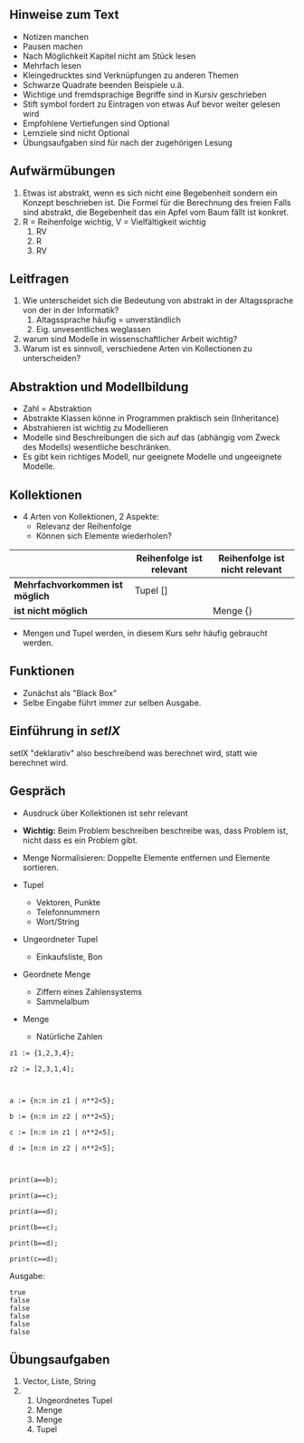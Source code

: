 ## Hinweise zum Text

* Notizen manchen
* Pausen machen
* Nach Möglichkeit Kapitel nicht am Stück lesen
* Mehrfach lesen
* Kleingedrucktes sind Verknüpfungen zu anderen Themen
* Schwarze Quadrate beenden Beispiele u.ä.
* Wichtige und fremdsprachige Begriffe sind in Kursiv geschrieben
* Stift symbol fordert zu Eintragen von etwas Auf bevor weiter gelesen wird
* Empfohlene Vertiefungen sind Optional
* Lernziele sind nicht Optional
* Übungsaufgaben sind für nach der zugehörigen Lesung

## Aufwärmübungen

1. Etwas ist abstrakt, wenn es sich nicht eine Begebenheit sondern ein Konzept beschrieben ist.
   Die Formel für die Berechnung des freien Falls sind abstrakt, die Begebenheit das ein Apfel vom Baum fällt ist konkret.
2. R = Reihenfolge wichtig, V = Vielfältigkeit wichtig
    1. RV
    2. R
    3. RV

## Leitfragen

1. Wie unterscheidet sich die Bedeutung von abstrakt in der Altagssprache von der in der Informatik?
    1. Altagssprache häufig = unverständlich
    2. Eig. unvesentliches weglassen
2. warum sind Modelle in wissenschaftlicher Arbeit wichtig?
3. Warum ist es sinnvoll, verschiedene Arten vin Kollectionen zu unterscheiden?

## Abstraktion und Modellbildung

* Zahl = Abstraktion
* Abstrakte Klassen könne in Programmen praktisch sein (Inheritance)
* Abstrahieren ist wichtig zu Modellieren
* Modelle sind Beschreibungen die sich auf das (abhängig vom Zweck des Modells) wesentliche beschränken. 
* Es gibt kein richtiges Modell, nur geeignete Modelle und ungeeignete Modelle.

## Kollektionen

* 4 Arten von Kollektionen, 2 Aspekte:
    * Relevanz der Reihenfolge
    * Können sich Elemente wiederholen?

|                                   | Reihenfolge ist relevant | Reihenfolge ist nicht relevant |
| --------------------------------- | ------------------------ | ------------------------------ |
| **Mehrfachvorkommen ist möglich** | Tupel \[\]               |                                |
| **ist nicht möglich**             |                          | Menge {}                       |
* Mengen und Tupel werden, in diesem Kurs sehr häufig gebraucht werden.

## Funktionen

* Zunächst als "Black Box"
* Selbe Eingabe führt immer zur selben Ausgabe.

## Einführung in *setlX*

setlX "deklarativ" also beschreibend was berechnet wird, statt wie berechnet wird.

## Gespräch

* Ausdruck über Kollektionen ist sehr relevant
* **Wichtig:** Beim Problem beschreiben beschreibe was, dass Problem ist, nicht dass es ein Problem gibt.
* Menge Normalisieren: Doppelte Elemente entfernen und Elemente sortieren.

* Tupel
    * Vektoren, Punkte
    * Telefonnummern
    * Wort/String
* Ungeordneter Tupel
    * Einkaufsliste, Bon
* Geordnete Menge
    * Ziffern eines Zahlensystems
    * Sammelalbum
* Menge
    * Natürliche Zahlen

```setlx
z1 := {1,2,3,4};

z2 := [2,3,1,4];

  

a := {n:n in z1 | n**2<5};

b := {n:n in z2 | n**2<5};

c := [n:n in z1 | n**2<5];

d := [n:n in z2 | n**2<5];

  

print(a==b);

print(a==c);

print(a==d);

print(b==c);

print(b==d);

print(c==d);
```

Ausgabe:

```
true
false
false
false
false
false
```

## Übungsaufgaben

1. Vector, Liste, String 
2. 
    1. Ungeordnetes Tupel
    2. Menge
    3. Menge
    4. Tupel
